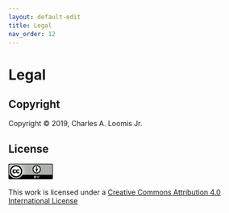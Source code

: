 ```yaml
---
layout: default-edit
title: Legal
nav_order: 12
---
```


# Legal

## Copyright

Copyright &copy; 2019, Charles A. Loomis Jr.

## License

![license-logo](assets/cc-license.png)

This work is licensed under a [Creative Commons Attribution 4.0
International
License](href="http://creativecommons.org/licenses/by/4.0/")
